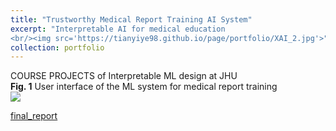 ```yaml
---
title: "Trustworthy Medical Report Training AI System"
excerpt: "Interpretable AI for medical education
<br/><img src='https://tianyiye98.github.io/page/portfolio/XAI_2.jpg'>"
collection: portfolio
---
```

COURSE PROJECTS of Interpretable ML design at JHU 
<br/>**Fig. 1** User interface of the ML system for medical report training 
<br/><img src='https://tianyiye98.github.io/page/portfolio/XAI_1.jpg'>

[final_report](https://tianyiye98.github.io/page/files/Inter_ML_GroupAssignment4_report.pdf)





